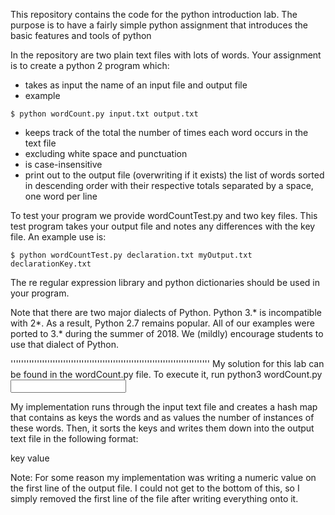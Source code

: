 This repository contains the code for the python introduction lab. The
purpose is to have a fairly simple python assignment that introduces
the basic features and tools of python

In the repository are two plain text files with lots of words. Your
assignment is to create a python 2 program which:
* takes as input the name of an input file and output file
* example

`$ python wordCount.py input.txt output.txt`
* keeps track of the total the number of times each word occurs in the text file 
* excluding white space and punctuation
* is case-insensitive
* print out to the output file (overwriting if it exists) the list of
  words sorted in descending order with their respective totals
  separated by a space, one word per line

To test your program we provide wordCountTest.py and two key
files. This test program takes your output file and notes any
differences with the key file. An example use is:

`$ python wordCountTest.py declaration.txt myOutput.txt declarationKey.txt`

The re regular expression library and python dictionaries should be
used in your program. 

Note that there are two major dialects of Python.  Python 3.* is
incompatible with 2*.  As a result, Python 2.7 remains popular.  All
of our examples were ported to 3.* during the summer of 2018.  We (mildly)
encourage students to use that dialect of Python.

''''''''''''''''''''''''''''''''''''''''''''''''''''''''''''''''''''''''''''
My solution for this lab can be found in the wordCount.py file. To execute
it, run python3 wordCount.py <input text file> <output text file>

My implementation runs through the input text file and creates a hash map that
contains as keys the words and as values the number of instances of these
words. Then, it sorts the keys and writes them down into the output text file
in the following format:

key value

Note: For some reason my implementation was writing a numeric value on the
first line of the output file. I could not get to the bottom of this, so I
simply removed the first line of the file after writing everything onto it. 
